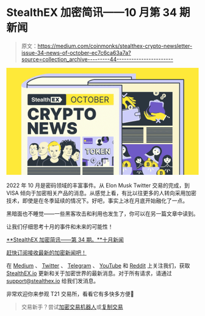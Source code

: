 # StealthEX 加密简讯——10 月第 34 期新闻

> 原文：<https://medium.com/coinmonks/stealthex-crypto-newsletter-issue-34-news-of-october-ec7c6ca63a7a?source=collection_archive---------44----------------------->

![](img/162088e7981981f6ee0b67d2040250c4.png)

2022 年 10 月是密码领域的丰富事件。从 Elon Musk Twitter 交易的完成，到 VISA 倾向于加密相关产品的消息。从感觉上看，有比以往更多的人转向采用加密技术，即使是在冬季延续的情况下。好吧，事实上冰在月底开始融化了一点。

黑暗面也不睡觉——一些黑客攻击和利用也发生了，你可以在另一篇文章中读到。

让我们仔细思考十月的事件和未来的可能性！

[**StealthEX 加密简讯——第 34 期。**十月新闻](https://www.getrevue.co/profile/stealthex_io/issues/stealthex-crypto-newsletter-issue-34-news-of-october-1419693)

[赶快订阅接收最新的加密新闻吧！](https://www.getrevue.co/profile/stealthex_io)

在 [Medium](https://stealthex-io.medium.com/) 、 [Twitter](https://twitter.com/Stealthex_io) 、 [Telegram](https://t.me/StealthEX) 、 [YouTube](https://www.youtube.com/channel/UCeES_XBesX76ge7xf1meuSw) 和 [Reddit](https://www.reddit.com/user/Stealthex_io) 上关注我们，获取 [StealthEX.io](https://stealthex.io/) 更新和关于加密世界的最新消息。对于所有请求，请通过 support@stealthex.io 给我们发消息。

非常欢迎你来参观 T21 交易所，看看它有多快多方便💛

> 交易新手？尝试[加密交易机器人](/coinmonks/crypto-trading-bot-c2ffce8acb2a)或[复制交易](/coinmonks/top-10-crypto-copy-trading-platforms-for-beginners-d0c37c7d698c)
